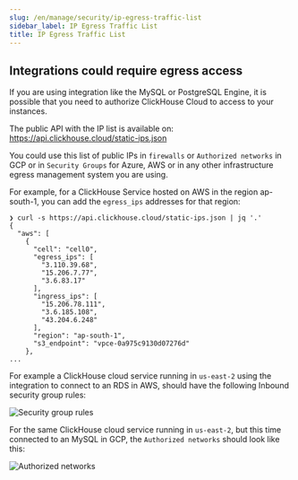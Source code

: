 ```yaml
---
slug: /en/manage/security/ip-egress-traffic-list
sidebar_label: IP Egress Traffic List
title: IP Egress Traffic List
---
```


## Integrations could require egress access

If you are using integration like the MySQL or PostgreSQL Engine, it is possible that you need to authorize ClickHouse Cloud to access to your instances.

The public API with the IP list is available on: <https://api.clickhouse.cloud/static-ips.json>

You could use this list of public IPs in `firewalls` or `Authorized networks` in GCP or in `Security Groups` for Azure, AWS or in any other infrastructure egress management system you are using.

For example, for a ClickHouse Service hosted on AWS in the region ap-south-1, you can add the `egress_ips` addresses for that region:

```
❯ curl -s https://api.clickhouse.cloud/static-ips.json | jq '.'
{
  "aws": [
    {
      "cell": "cell0",
      "egress_ips": [
        "3.110.39.68",
        "15.206.7.77",
        "3.6.83.17"
      ],
      "ingress_ips": [
        "15.206.78.111",
        "3.6.185.108",
        "43.204.6.248"
      ],
      "region": "ap-south-1",
      "s3_endpoint": "vpce-0a975c9130d07276d"
    },
...
```

For example a ClickHouse cloud service running in `us-east-2` using the integration to connect to an RDS in AWS, should have the following Inbound security group rules:

![Security group rules](@site/docs/en/_snippets/images/aws-rds-mysql.png)

For the same ClickHouse cloud service running in `us-east-2`, but this time connected to an MySQL in GCP, the `Authorized networks` should look like this:

![Authorized networks](@site/docs/en/_snippets/images/gcp-authorized-network.png)
